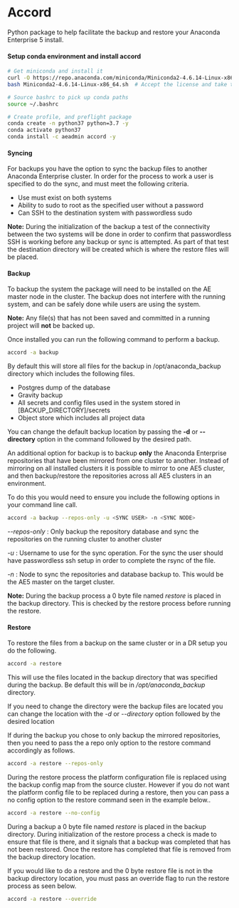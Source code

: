 Accord
======

Python package to help facilitate the backup and restore your Anaconda Enterprise 5 install.

#### Setup conda environment and install accord
```sh
# Get miniconda and install it
curl -O https://repo.anaconda.com/miniconda/Miniconda2-4.6.14-Linux-x86_64.sh
bash Miniconda2-4.6.14-Linux-x86_64.sh  # Accept the license and take the defaults

# Source bashrc to pick up conda paths
source ~/.bashrc

# Create profile, and preflight package
conda create -n python37 python=3.7 -y
conda activate python37
conda install -c aeadmin accord -y
```

#### Syncing
For backups you have the option to sync the backup files to another Anaconda Enterprise cluster. In order for the process to work a user is specified to do the sync, and must meet the following criteria.
- Use must exist on both systems
- Ability to sudo to root as the specified user without a password
- Can SSH to the destination system with passwordless sudo

**Note:** During the initialization of the backup a test of the connectivity between the two systems will be done in order to confirm that passwordless SSH is working before any backup or sync is attempted. As part of that test the destination directory will be created which is where the restore files will be placed.

#### Backup
To backup the system the package will need to be installed on the AE master node in the cluster. The backup does not interfere with the running system, and can be safely done while users are using the system.

**Note:** Any file(s) that has not been saved and committed in a running project will **not** be backed up.

Once installed you can run the following command to perform a backup.

```sh
accord -a backup
```

By default this will store all files for the backup in /opt/anaconda_backup directory which includes the following files.

- Postgres dump of the database
- Gravity backup
- All secrets and config files used in the system stored in [BACKUP_DIRECTORY]/secrets
- Object store which includes all project data

You can change the default backup location by passing the **-d** or **--directory** option in the command followed by the desired path.

An additional option for backup is to backup **only** the Anaconda Enterprise repositories that have been mirrored from one cluster to another. Instead of mirroring on all installed clusters it is possible to mirror to one AE5 cluster, and then backup/restore the repositories across all AE5 clusters in an environment.

To do this you would need to ensure you include the following options in your command line call.

```sh
accord -a backup --repos-only -u <SYNC USER> -n <SYNC NODE>
```

*--repos-only* : Only backup the repository database and sync the repositories on the
                 running cluster to another cluster

*-u* : Username to use for the sync operation. For the sync the user should have
       passwordless ssh setup in order to complete the rsync of the file.

*-n* : Node to sync the repositories and database backup to. This would be the AE5
       master on the target cluster.

**Note:** During the backup process a 0 byte file named *restore* is placed in the backup directory. This is checked by the restore process before running the restore.

#### Restore

To restore the files from a backup on the same cluster or in a DR setup you do the following.

```sh
accord -a restore
```

This will use the files located in the backup directory that was specified during the backup. Be default this will be in */opt/anaconda_backup* directory.

If you need to change the directory were the backup files are located you can change the location with the *-d* or *--directory* option followed by the desired location

If during the backup you chose to only backup the mirrored repositories, then you need to pass the a repo only option to the restore command accordingly as follows.

```sh
accord -a restore --repos-only
```

During the restore process the platform configuration file is replaced using the backup config map from the source cluster. However if you do not want the platform config file to be replaced during a restore, then you can pass a no config option to the restore command seen in the example below..

```sh
accord -a restore --no-config
```

During a backup a 0 byte file named *restore* is placed in the backup directory. During initialization of the restore process a check is made to ensure that file is there, and it signals that a backup was completed that has not been restored. Once the restore has completed that file is removed from the backup directory location.

If you would like to do a restore and the 0 byte restore file is not in the backup directory location, you must pass an override flag to run the restore process as seen below.

```sh
accord -a restore --override
```
